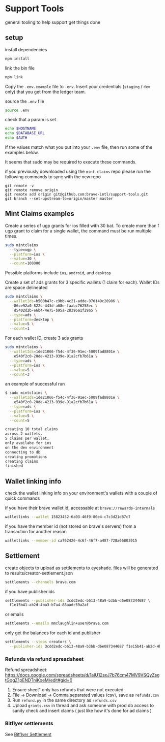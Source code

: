 # Support Tools

general tooling to help support get things done

## setup

install dependencies
```bash
npm install
```

link the bin file
```bash
npm link
```

Copy the `.env.example` file to `.env`. Insert your credentials (`staging` / `dev` only) that you get from the ledger team.

source the `.env` file
```bash
source .env
```

check that a param is set
```bash
echo $HOSTNAME
echo $DATABASE_URL
echo $AUTH
```

If the values match what you put into your `.env` file, then run some of the examples below.

It seems that sudo may be required to execute these commands.

if you previously downloaded using the `mint-claims` repo please run the following commands to sync with the new repo

```
git remote -v
git remote remove origin
git remote add origin git@github.com:brave-intl/support-tools.git
git branch --set-upstream-to=origin/master master
```

## Mint Claims examples

Create a series of ugp grants for ios filled with 30 bat. To create more than 1 ugp grant to claim for a single wallet, the command must be run multiple times.
```bash
sudo mintclaims
  --type=ugp \
  --platform=ios \
  --value=30 \
  --count=100000
```
Possible platforms include `ios`, `android`, and `desktop`

Create a set of ads grants for 3 specific wallets (1 claim for each). Wallet IDs are space delineated
```bash
sudo mintclaims \
  --walletIds=b500b47c-c9bb-4c21-adde-970149c20906 \
    86ce92a0-822c-443d-a68e-faabc76258ec \
    d5402d2b-e6b4-4e75-b95a-28396a1f29a5 \
  --type=ads \
  --platform=desktop \
  --value=5 \
  --count=1
```

For each wallet ID, create 3 ads grants
```bash
sudo mintclaims \
  --walletIds=1de21066-f54c-4f36-91ec-5009fad8801e \
    e540f2c0-20de-4213-939e-91a2cfb7b61a \
  --type=ads \
  --platform=ios \
  --value=5 \
  --count=3
```

an example of successful run

```bash
$ sudo mintclaims \
  --walletIds=1de21066-f54c-4f36-91ec-5009fad8801e \
    e540f2c0-20de-4213-939e-91a2cfb7b61a \
  --type=ads \
  --platform=ios \
  --value=5 \
  --count=5

creating 10 total claims
across 2 wallets.
5 claims per wallet.
only availabe for ios
on the dev environment
connecting to db
creating promotions
creating claims
finished
```

## Wallet linking info

check the wallet linking info on your environment's wallets with a couple of quick commands

if you have their brave wallet id, accessable at `brave://rewards-internals`
```bash
walletlinks --wallet 15823452-6a03-46f0-80e4-c7c3d21d87c7
```

if you have the member id (not stored on brave's servers) from a transaction for another reason

```bash
walletlinks --member-id ca762426-4c6f-46f7-a487-728a66803015
```

## Settlement

create objects to upload as settlements to eyeshade. files will be generated to results/creator-settlement.json

```bash
settlements --channels brave.com
```

if you have publisher ids

```bash
settlements --publisher-ids 3cdd2edc-b613-48a9-b3bb-d6e087344687 \
  f1e15b41-ab2d-4ba3-b7a4-88aadc59a2af
```

or emails

```bash
settlements --emails mmclaughlin+user@brave.com
```

only get the balances for each id and publisher

```bash
settlements --steps creators \
  --publisher-ids 3cdd2edc-b613-48a9-b3bb-d6e087344687 f1e15b41-ab2d-4ba3-b7a4-88aadc59a2af
```

### Refunds via refund spreadsheet

Refund spreadsheet: https://docs.google.com/spreadsheets/d/1alU12sxJ7b76cm47MV9VSQyZsgtGogZ1pENDTniKoeM/edit#gid=0

1. Ensure sheet1 only has refunds that were not executed
2. File -> Download -> Comma separated values (csv), save as `refunds.csv`
3. Run `refund.py` in the same directory as `refunds.csv`
4. Upload `grants.csv` in thread and ask someone with prod db access to sanity check and insert claims ( just like how it's done for ad claims )

### Bitflyer settlements

See [Bitflyer Settlement](<Bitflyer_Settlement.md>)

